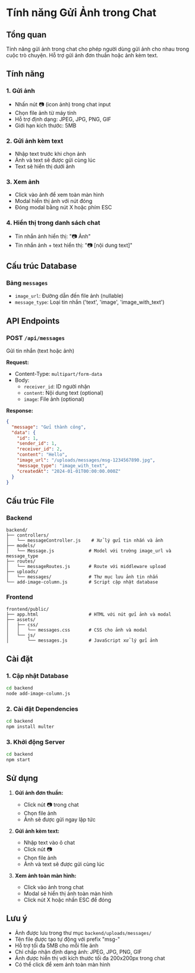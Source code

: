 # Tính năng Gửi Ảnh trong Chat

## Tổng quan

Tính năng gửi ảnh trong chat cho phép người dùng gửi ảnh cho nhau trong cuộc trò chuyện. Hỗ trợ gửi ảnh đơn thuần hoặc ảnh kèm text.

## Tính năng

### 1. Gửi ảnh

- Nhấn nút 📷 (icon ảnh) trong chat input
- Chọn file ảnh từ máy tính
- Hỗ trợ định dạng: JPEG, JPG, PNG, GIF
- Giới hạn kích thước: 5MB

### 2. Gửi ảnh kèm text

- Nhập text trước khi chọn ảnh
- Ảnh và text sẽ được gửi cùng lúc
- Text sẽ hiển thị dưới ảnh

### 3. Xem ảnh

- Click vào ảnh để xem toàn màn hình
- Modal hiển thị ảnh với nút đóng
- Đóng modal bằng nút X hoặc phím ESC

### 4. Hiển thị trong danh sách chat

- Tin nhắn ảnh hiển thị: "📷 Ảnh"
- Tin nhắn ảnh + text hiển thị: "📷 [nội dung text]"

## Cấu trúc Database

### Bảng `messages`

- `image_url`: Đường dẫn đến file ảnh (nullable)
- `message_type`: Loại tin nhắn ('text', 'image', 'image_with_text')

## API Endpoints

### POST `/api/messages`

Gửi tin nhắn (text hoặc ảnh)

**Request:**

- Content-Type: `multipart/form-data`
- Body:
  - `receiver_id`: ID người nhận
  - `content`: Nội dung text (optional)
  - `image`: File ảnh (optional)

**Response:**

```json
{
  "message": "Gửi thành công",
  "data": {
    "id": 1,
    "sender_id": 1,
    "receiver_id": 2,
    "content": "Hello",
    "image_url": "/uploads/messages/msg-1234567890.jpg",
    "message_type": "image_with_text",
    "createdAt": "2024-01-01T00:00:00.000Z"
  }
}
```

## Cấu trúc File

### Backend

```
backend/
├── controllers/
│   └── messageController.js    # Xử lý gửi tin nhắn và ảnh
├── models/
│   └── Message.js             # Model với trường image_url và message_type
├── routes/
│   └── messageRoutes.js       # Route với middleware upload
├── uploads/
│   └── messages/              # Thư mục lưu ảnh tin nhắn
└── add-image-column.js        # Script cập nhật database
```

### Frontend

```
frontend/public/
├── app.html                   # HTML với nút gửi ảnh và modal
├── assets/
│   ├── css/
│   │   └── messages.css       # CSS cho ảnh và modal
│   └── js/
│       └── messages.js        # JavaScript xử lý gửi ảnh
```

## Cài đặt

### 1. Cập nhật Database

```bash
cd backend
node add-image-column.js
```

### 2. Cài đặt Dependencies

```bash
cd backend
npm install multer
```

### 3. Khởi động Server

```bash
cd backend
npm start
```

## Sử dụng

1. **Gửi ảnh đơn thuần:**

   - Click nút 📷 trong chat
   - Chọn file ảnh
   - Ảnh sẽ được gửi ngay lập tức

2. **Gửi ảnh kèm text:**

   - Nhập text vào ô chat
   - Click nút 📷
   - Chọn file ảnh
   - Ảnh và text sẽ được gửi cùng lúc

3. **Xem ảnh toàn màn hình:**
   - Click vào ảnh trong chat
   - Modal sẽ hiển thị ảnh toàn màn hình
   - Click nút X hoặc nhấn ESC để đóng

## Lưu ý

- Ảnh được lưu trong thư mục `backend/uploads/messages/`
- Tên file được tạo tự động với prefix "msg-"
- Hỗ trợ tối đa 5MB cho mỗi file ảnh
- Chỉ chấp nhận định dạng ảnh: JPEG, JPG, PNG, GIF
- Ảnh được hiển thị với kích thước tối đa 200x200px trong chat
- Có thể click để xem ảnh toàn màn hình

